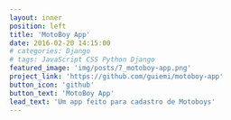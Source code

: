 ```yaml
---
layout: inner
position: left
title: 'MotoBoy App'
date: 2016-02-20 14:15:00
# categories: Django
# tags: JavaScript CSS Python Django
featured_image: 'img/posts/7_motoboy-app.png'
project_link: 'https://github.com/guiemi/motoboy-app'
button_icon: 'github'
button_text: 'MotoBoy App'
lead_text: 'Um app feito para cadastro de Motoboys'
---
```

